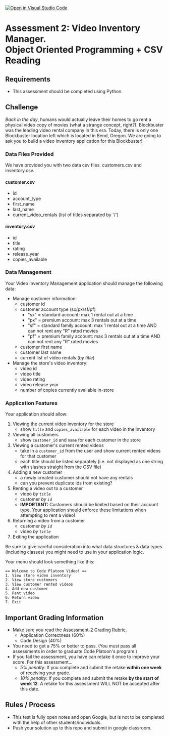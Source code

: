 [![Open in Visual Studio Code](https://classroom.github.com/assets/open-in-vscode-c66648af7eb3fe8bc4f294546bfd86ef473780cde1dea487d3c4ff354943c9ae.svg)](https://classroom.github.com/online_ide?assignment_repo_id=10185249&assignment_repo_type=AssignmentRepo)
# Assessment 2: Video Inventory Manager.  <br>Object Oriented Programming + CSV Reading


## Requirements
- This assessment should be completed using Python.

## Challenge
*Back in the day*, humans would actually leave their homes to go rent a physical video copy of movies (what a strange concept, right?). Blockbuster was the leading video rental company in this era. Today, there is only one Blockbuster location left which is located in Bend, Oregon. We are going to ask you to build a video inventory application for this Blockbuster!

### Data Files Provided
 We have provided you with two data csv files. customers.csv and inventory.csv.

#### customer.csv
- id
- account_type 
- first_name 
- last_name 
- current_video_rentals (list of titles separated by '/')

#### inventory.csv
- id 
- title 
- rating 
- release_year 
- copies_available 

### Data Management
Your Video Inventory Management application should manage the following data:

- Manage customer information:
  - customer id
  - customer account type (sx/px/sf/pf)
    - "sx" = standard account: max 1 rental out at a time
    - "px" = premium account: max 3 rentals out at a time
    - "sf" = standard family account: max 1 rental out at a time AND can not rent any "R" rated movies
    - "pf" = premium family account: max 3 rentals out at a time AND can not rent any "R" rated movies   
  - customer first name
  - customer last name 
  - current list of video rentals (*by title*)
- Manage the store's video inventory:
  - video id
  - video title
  - video rating
  - video release year
  - number of copies currently available in-store
  
### Application Features
Your application should allow:
1. Viewing the current video inventory for the store
    - show `title` and `copies_available` for each video in the inventory
2. Viewing all customers
    - show `customer_id` and `name` for each customer in the store
3. Viewing a customer's current rented videos
    - take in a `customer_id` from the user and show current rented videos for that customer
    - each title should be listed separately (i.e. not displayed as one string with slashes straight from the CSV file)
4. Adding a new customer
    - a newly created customer should not have any rentals 
    - can you prevent duplicate ids from existing?
5. Renting a video out to a customer
    - video *by `title`*
    - customer *by `id`*
    - **IMPORTANT:** Customers should be limited based on their account type. Your application should enforce these limitations when attempting to rent a video!
6. Returning a video from a customer
    - customer *by `id`*
    - video *by `title`*
7. Exiting the application

Be sure to give careful consideration into what data structures & data types (including classes) you might need to use in your application logic. 

Your menu should look something like this: 
```
== Welcome to Code Platoon Video! ==
1. View store video inventory
2. View store customers
3. View customer rented videos
4. Add new customer
5. Rent video
6. Return video
7. Exit
```

## Important Grading Information
- Make sure you read the [Assessment-2 Grading Rubric](https://docs.google.com/spreadsheets/d/1AlAQukmB3SS7IyW2hu0zY-9RaQnHY3lLeTi2O1fUb30/edit?usp=sharing).
  - Application Correctness (60%)
  - Code Design (40%)
- You need to get a 75% or better to pass. (You must pass all assessments in order to graduate Code Platoon's program.)
- If you fail the assessment, you have can retake it once to improve your score. For this assessment... 
  - *5% penalty*: If you complete and submit the retake **within one week** of receiving your grade. 
  - *10% penalty*: If you complete and submit the retake **by the start of week 12**. A retake for this assessment WILL NOT be accepted after this date.

## Rules / Process
- This test is fully open notes and open Google, but is not to be completed with the help of other students/individuals.
- Push your solution up to this repo and submit in google classroom.
